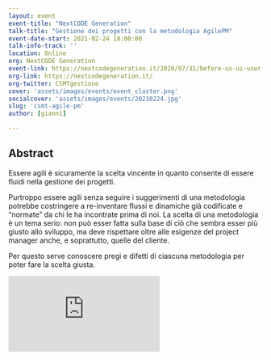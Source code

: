 ```yaml
---
layout: event
event-title: "NextCODE Generation"
talk-title: "Gestione dei progetti con la metodologia AgilePM"
event-date-start: 2021-02-24 18:00:00
talk-info-track: ''
location: Online
org: NextCODE Generation
event-link: https://nextcodegeneration.it/2020/07/31/before-ux-ui-user-ich-online-23-settembre-ore-1800/
org-link: https://nextcodegeneration.it/
org-twitter: CSMTgestione
cover: 'assets/images/events/event_cluster.png'
socialcover: 'assets/images/events/20210224.jpg'
slug: 'csmt-agile-pm'
author: [gianni]

---
```

## Abstract
Essere agili è sicuramente la scelta vincente in quanto consente di essere fluidi nella gestione dei progetti. 

Purtroppo essere agili senza seguire i suggerimenti di una metodologia potrebbe costringere a re-inventare flussi e dinamiche già codificate e “normate” da chi le ha incontrate prima di noi. La scelta di una metodologia è un tema serio: non può esser fatta sulla base di ciò che sembra esser più giusto allo sviluppo, ma deve rispettare oltre alle esigenze del project manager anche, e soprattutto, quelle del cliente. 

Per questo serve conoscere pregi e difetti di ciascuna metodologia per poter fare la scelta giusta.

<div class="video">
<div class="responsive-iframe-container-16">
<iframe class="responsive-iframe" src="https://www.youtube.com/embed/b4lFvMSk0aQ" frameborder="0" allow="accelerometer; autoplay; clipboard-write; encrypted-media; gyroscope; picture-in-picture" allowfullscreen></iframe>
</div>
</div>
